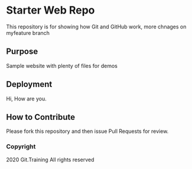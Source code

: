 # Starter Web Repo

This repository is for showing how Git and GitHub work, more chnages on myfeature branch

## Purpose

Sample website with plenty of files for demos

## Deployment

Hi, How are you.

## How to Contribute

Please fork this repository and then issue Pull Requests for review.

### Copyright

2020 Git.Training All rights reserved
